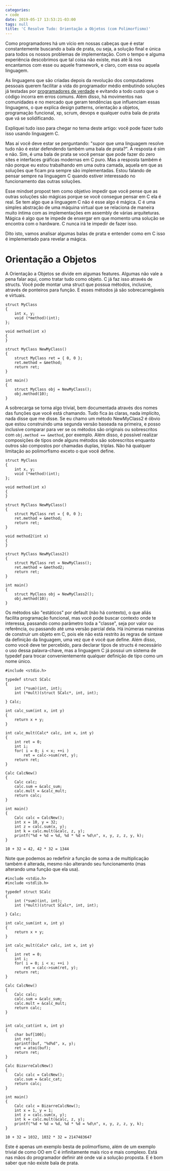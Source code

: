 ```yaml
---
categories:
- code
date: 2019-05-17 13:53:21-03:00
tags: null
title: 'C Resolve Tudo: Orientação a Objetos (com Polimorfismo)'
---
```


Como programadores há um vício em nossas cabeças que é estar constantemente buscando a bala de prata, ou seja, a solução final e única para todos os nossos problemas de implementação. Com o tempo e alguma experiência descobrimos que tal coisa não existe, mas até lá nos encantamos com esse ou aquele framework, e claro, com essa ou aquela linguagem.

As linguagens que são criadas depois da revolução dos computadores pessoais querem facilitar a vida do programador médio embutindo soluções já testadas por [programadores de verdade](/programadores-de-verdade-nao-usam-java) e evitando a todo custo que o código incorra em erros comuns. Além disso, há movimentos nas comunidades e no mercado que geram tendências que influenciam essas linguagens, o que explica design patterns, orientação a objetos, programação funcional, xp, scrum, devops e qualquer outra bala de prata que vá se solidificando.

Expliquei tudo isso para chegar no tema deste artigo: você pode fazer tudo isso usando linguagem C.

Mas aí você deve estar se perguntando: "supor que uma linguagem resolve tudo não é estar defendendo também uma bala de prata?". A resposta é sim e não. Sim, é uma bala de prata se você pensar que pode fazer do zero sites e interfaces gráficas modernas em C puro. Mas a resposta também é não porque eu estou trabalhando em uma outra camada, aquela em que as soluções que ficam pra sempre são implementadas. Estou falando de pensar sempre na linguagem C quando estiver interessado no funcionamento das outras soluções.

Esse mindset propost tem como objetivo impedir que você pense que as outras soluções são mágicas porque se você consegue pensar em C ela é real. Se tem algo que a linguagem C não é esse algo é mágica. C é uma simples abstração de uma máquina virtual que se relaciona de maneira muito íntima com as implementações em assembly de várias arquiteturas. Mágica é algo que te impede de enxergar em que momento uma solução se encontra com o hardware. C nunca irá te impedir de fazer isso.

Dito isto, vamos analisar algumas balas de prata e entender como em C isso é implementado para revelar a mágica.

# Orientação a Objetos

A Orientação a Objetos se divide em algumas features. Algumas não vale a pena falar aqui, como tratar tudo como objeto. C já faz isso através de structs. Você pode montar uma struct que possua métodos, inclusive, através de ponteiros para função. E esses métodos já são sobrecarregáveis e virtuais.

```
struct MyClass
{
    int x, y;
    void (*method)(int);
};

void method(int x)
{
}

struct MyClass NewMyClass()
{
    struct MyClass ret = { 0, 0 };
    ret.method = &method;
    return ret;
}

int main()
{
    struct MyClass obj = NewMyClass();
    obj.method(10);
}
```

A sobrecarga se torna algo trivial, bem documentada através dos nomes das funções que você está chamando. Tudo fica às claras, nada implícito, nada disse que me disse. Se eu chamo um método NewMyClass2 é óbvio que estou construindo uma segunda versão baseada na primeira, e posso inclusive comparar para ver se os métodos são originais ou sobrescritos com `obj.method == &method`, por exemplo. Além disso, é possível realizar composições de tipos onde alguns métodos são sobrescritos enquanto outros são compostos por chamadas duplas, triplas. Não há qualquer limitação ao polimorfismo exceto o que você define.

```
struct MyClass
{
    int x, y;
    void (*method)(int);
};

void method(int x)
{
}

struct MyClass NewMyClass()
{
    struct MyClass ret = { 0, 0 };
    ret.method = &method;
    return ret;
}

void method2(int x)
{
}

struct MyClass NewMyClass2()
{
    struct MyClass ret = NewMyClass();
    ret.method = &method2;
    return ret;
}

int main()
{
    struct MyClass obj = NewMyClass2();
    obj.method(10);
}
```

Os métodos são "estáticos" por default (não há contexto), o que aliás facilita programação funcional, mas você pode buscar contexto onde te interessa, passando como parâmetro toda a "classe", seja por valor ou referência, ou passando até uma versão parcial dela. Há inúmeras maneiras de construir um objeto em C, pois ele não está restrito às regras de sintaxe da definição da linguagem, uma vez que é você que define. Além disso, como você deve ter percebido, para declarar tipos de structs é necessário o uso dessa palavra-chave, mas a linguagem C já possui um sistema de typedef para trocar convenientemente qualquer definição de tipo como um nome único.

```
#include <stdio.h>

typedef struct SCalc
{
    int (*sum)(int, int);
    int (*mult)(struct SCalc*, int, int);

} Calc;

int calc_sum(int x, int y)
{
    return x + y;
}

int calc_mult(Calc* calc, int x, int y)
{
    int ret = 0;
    int i;
    for( i = 0; i < x; ++i )
        ret = calc->sum(ret, y);
    return ret;
}

Calc CalcNew()
{
    Calc calc;
    calc.sum = &calc_sum;
    calc.mult = &calc_mult;
    return calc;
}

int main()
{
    Calc calc = CalcNew();
    int x = 10, y = 32;
    int z = calc.sum(x, y);
    int k = calc.mult(&calc, z, y);
    printf("%d + %d = %d, %d * %d = %d\n", x, y, z, z, y, k);
}
```

```
10 + 32 = 42, 42 * 32 = 1344
```

Note que podemos ao redefinir a função de soma a de multiplicação também é alterada, mesmo não alterando seu funcionamento (mas alterando uma função que ela usa).

```
#include <stdio.h>
#include <stdlib.h>

typedef struct SCalc
{
    int (*sum)(int, int);
    int (*mult)(struct SCalc*, int, int);

} Calc;

int calc_sum(int x, int y)
{
    return x + y;
}

int calc_mult(Calc* calc, int x, int y)
{
    int ret = 0;
    int i;
    for( i = 0; i < x; ++i )
        ret = calc->sum(ret, y);
    return ret;
}

Calc CalcNew()
{
    Calc calc;
    calc.sum = &calc_sum;
    calc.mult = &calc_mult;
    return calc;
}


int calc_cat(int x, int y)
{
    char buf[100];
    int ret;
    sprintf(buf, "%d%d", x, y);
    ret = atoi(buf);
    return ret;
}

Calc BizarreCalcNew()
{
    Calc calc = CalcNew();
    calc.sum = &calc_cat;
    return calc;
}

int main()
{
    Calc calc = BizarreCalcNew();
    int x = 1, y = 1;
    int z = calc.sum(x, y);
    int k = calc.mult(&calc, z, y);
    printf("%d + %d = %d, %d * %d = %d\n", x, y, z, z, y, k);
}
```

```
10 + 32 = 1032, 1032 * 32 = 2147483647
```

Este é apenas um exemplo besta de polimorfismo, além de um exemplo trivial de como OO em C é infinitamente mais rico e mais complexo. Está nas mãos do programador definir até onde vai a solução proposta. E é bom saber que não existe bala de prata.